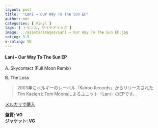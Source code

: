 ```yaml
---
layout: post
title:  "Lani – Our Way To The Sun EP"
author: mmr
categories: [ Vinyl ]
tags: [ トランス, サイケデリック ]
image: ../assets/images/Lani – Our Way To The Sun EP.jpg
rating: 3.5
v-rating: VG
---
```


#### Lani – Our Way To The Sun EP

A. Skycontact (Full Moon Remix)

B. The Loss

> 2003年にベルギーのレーベル「Kairoo Records」からリリースされたTim KaelenとTom Moonsによるユニット「Lani」のEPです。


[メルカリで購入](https://jp.mercari.com/item/m21680306758)

<div class="mt-4 mb-4 d-flex align-items-center">
<strong class="mr-1">盤質: VG</strong>
</div>
<div class="mt-4 mb-4 d-flex align-items-center">
<strong class="mr-1">ジャケット: VG</strong>
</div>
